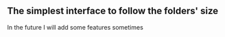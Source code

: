 ## The simplest interface to follow the folders' size

In the future I will add some features sometimes

